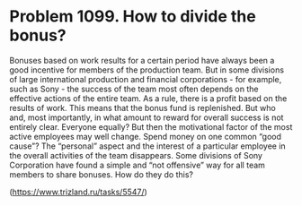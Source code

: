 # Problem 1099. How to divide the bonus?

Bonuses based on work results for a certain period have always been a good incentive for members of the production team. But in some divisions of large international production and financial corporations - for example, such as Sony - the success of the team most often depends on the effective actions of the entire team. As a rule, there is a profit based on the results of work. This means that the bonus fund is replenished. But who and, most importantly, in what amount to reward for overall success is not entirely clear. Everyone equally? But then the motivational factor of the most active employees may well change. Spend money on one common “good cause”? The “personal” aspect and the interest of a particular employee in the overall activities of the team disappears. Some divisions of Sony Corporation have found a simple and “not offensive” way for all team members to share bonuses. How do they do this?

(https://www.trizland.ru/tasks/5547/)